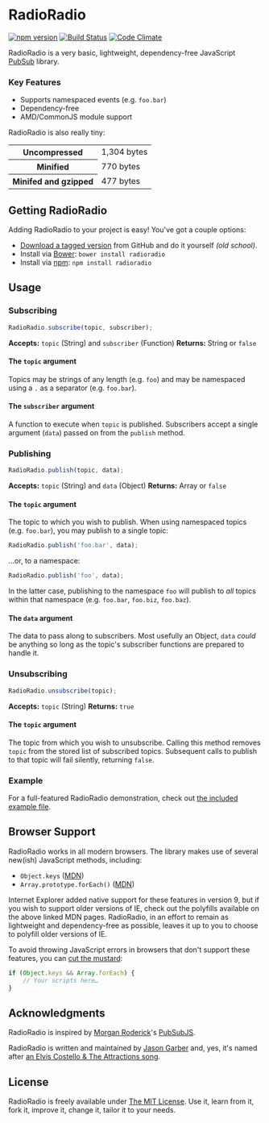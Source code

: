 # RadioRadio

[![npm version](https://badge.fury.io/js/radioradio.svg)](https://badge.fury.io/js/radioradio)
[![Build Status](https://travis-ci.org/jgarber623/RadioRadio.svg?branch=master)](https://travis-ci.org/jgarber623/RadioRadio)
[![Code Climate](https://codeclimate.com/github/jgarber623/RadioRadio/badges/gpa.svg)](https://codeclimate.com/github/jgarber623/RadioRadio)

RadioRadio is a very basic, lightweight, dependency-free JavaScript [PubSub](https://en.wikipedia.org/wiki/Publish–subscribe_pattern) library.

### Key Features

- Supports namespaced events (e.g. `foo.bar`)
- Dependency-free
- AMD/CommonJS module support

RadioRadio is also really tiny:

<table>
	<tbody>
		<tr>
			<th>Uncompressed</th>
			<td>1,304 bytes</td>
		</tr>
		<tr>
			<th>Minified</th>
			<td>770 bytes</td>
		</tr>
		<tr>
			<th>Minifed and gzipped</th>
			<td>477 bytes</td>
		</tr>
	</tbody>
</table>


## Getting RadioRadio

Adding RadioRadio to your project is easy! You've got a couple options:

- [Download a tagged version](https://github.com/jgarber623/RadioRadio/tags) from GitHub and do it yourself _(old school)_.
- Install via [Bower](http://bower.io/): `bower install radioradio`
- Install via [npm](https://www.npmjs.com/): `npm install radioradio`


## Usage

### Subscribing

```js
RadioRadio.subscribe(topic, subscriber);
```

**Accepts:** `topic` (String) and `subscriber` (Function)
**Returns:** String or `false`

#### The `topic` argument

Topics may be strings of any length (e.g. `foo`) and may be namespaced using a `.` as a separator (e.g. `foo.bar`).

#### The `subscriber` argument

A function to execute when `topic` is published. Subscribers accept a single argument (`data`) passed on from the `publish` method.

### Publishing

```js
RadioRadio.publish(topic, data);
```

**Accepts:** `topic` (String) and `data` (Object)
**Returns:** Array or `false`

#### The `topic` argument

The topic to which you wish to publish. When using namespaced topics (e.g. `foo.bar`), you may publish to a single topic:

```js
RadioRadio.publish('foo.bar', data);
```

…or, to a namespace:

```js
RadioRadio.publish('foo', data);
```

In the latter case, publishing to the namespace `foo` will publish to _all_ topics within that namespace (e.g. `foo.bar`, `foo.biz`, `foo.baz`).

#### The `data` argument

The data to pass along to subscribers. Most usefully an Object, `data` _could_ be anything so long as the topic's subscriber functions are prepared to handle it.

### Unsubscribing

```js
RadioRadio.unsubscribe(topic);
```

**Accepts:** `topic` (String)
**Returns:** `true`

#### The `topic` argument

The topic from which you wish to unsubscribe. Calling this method removes `topic` from the stored list of subscribed topics. Subsequent calls to publish to that topic will fail silently, returning `false`.

### Example

For a full-featured RadioRadio demonstration, check out [the included example file](./example/index.html).


## Browser Support

RadioRadio works in all modern browsers. The library makes use of several new(ish) JavaScript methods, including:

- `Object.keys` ([MDN](https://developer.mozilla.org/en-US/docs/Web/JavaScript/Reference/Global_Objects/Object/keys))
- `Array.prototype.forEach()` ([MDN](https://developer.mozilla.org/en-US/docs/Web/JavaScript/Reference/Global_Objects/Array/forEach))

Internet Explorer added native support for these features in version 9, but if you wish to support older versions of IE, check out the polyfills available on the above linked MDN pages. RadioRadio, in an effort to remain as lightweight and dependency-free as possible, leaves it up to you to choose to polyfill older versions of IE.

To avoid throwing JavaScript errors in browsers that don't support these features, you can [cut the mustard](http://responsivenews.co.uk/post/18948466399/cutting-the-mustard):

```js
if (Object.keys && Array.forEach) {
    // Your scripts here…
}
```


## Acknowledgments

RadioRadio is inspired by [Morgan Roderick](https://github.com/mroderick)'s [PubSubJS](https://github.com/mroderick/PubSubJS).

RadioRadio is written and maintained by [Jason Garber](https://sixtwothree.org/) and, yes, it's named after [an Elvis Costello & The Attractions song](https://www.youtube.com/watch?v=eifljYPFW-E).


## License

RadioRadio is freely available under [The MIT License](http://opensource.org/licenses/MIT). Use it, learn from it, fork it, improve it, change it, tailor it to your needs.